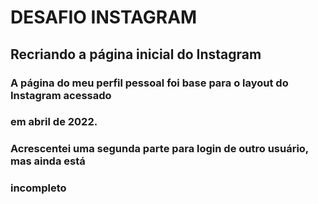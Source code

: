 ﻿# DESAFIO INSTAGRAM

## Recriando a página inicial do Instagram

### A página do meu perfil pessoal foi base para o layout do Instagram acessado
### em abril de 2022.
### Acrescentei uma segunda parte para login de outro usuário, mas ainda está
### incompleto

